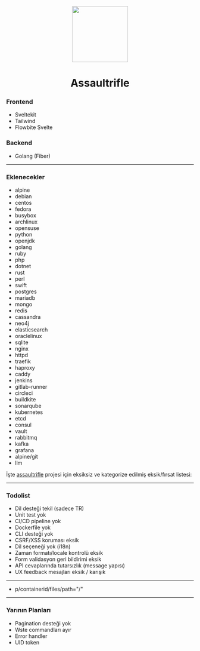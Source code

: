 <div align="center">
<img src="https://github.com/user-attachments/assets/fc4edece-de30-41fa-8a7c-2cd47b68ea64" width="150" />
</div>

<h1 style="text-align:center;">Assaultrifle</h1>



### Frontend
- Sveltekit
- Tailwind
- Flowbite Svelte

### Backend
- Golang (Fiber)

---

### Eklenecekler
- alpine
- debian
- centos
- fedora
- busybox
- archlinux
- opensuse
- python
- openjdk
- golang
- ruby
- php
- dotnet
- rust
- perl
- swift
- postgres
- mariadb
- mongo
- redis
- cassandra
- neo4j
- elasticsearch
- oraclelinux
- sqlite
- nginx
- httpd
- traefik
- haproxy
- caddy
- jenkins
- gitlab-runner
- circleci
- buildkite
- sonarqube
- kubernetes
- etcd
- consul
- vault
- rabbitmq
- kafka
- grafana
- alpine/git
- llm


İşte [assaultrifle](https://github.com/ewriq/assaultrifle) projesi için eksiksiz ve kategorize edilmiş eksik/fırsat listesi:

---
 ### Todolist
* Dil desteği tekil (sadece TR)
* Unit test yok
* CI/CD pipeline yok
* Dockerfile yok
* CLI desteği yok
* CSRF/XSS koruması eksik
* Dil seçeneği yok (i18n)
* Zaman formatı/locale kontrolü eksik
* Form validasyon geri bildirimi eksik
* API cevaplarında tutarsızlık (message yapısı)
* UX feedback mesajları eksik / karışık

---

+ p/containerid/files/path="/"

---

### Yarının Planları
* Pagination desteği yok 
* Wste commandları ayır 
* Error handler 
* UID token 